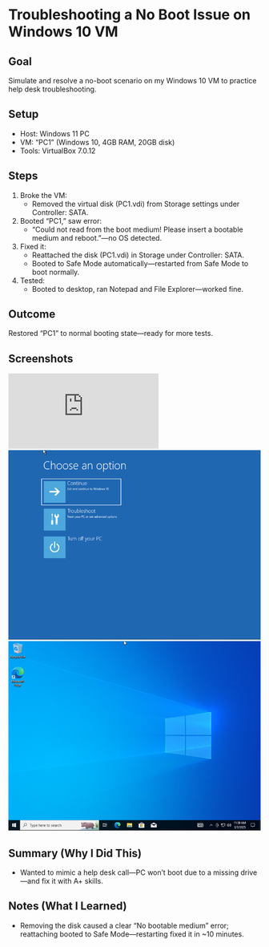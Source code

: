 # Troubleshooting a No Boot Issue on Windows 10 VM

## Goal
Simulate and resolve a no-boot scenario on my Windows 10 VM to practice help desk troubleshooting.

## Setup
- Host: Windows 11 PC
- VM: “PC1” (Windows 10, 4GB RAM, 20GB disk)
- Tools: VirtualBox 7.0.12

## Steps
1. Broke the VM:
   - Removed the virtual disk (PC1.vdi) from Storage settings under Controller: SATA.
2. Booted “PC1,” saw error:
   - “Could not read from the boot medium! Please insert a bootable medium and reboot.”—no OS detected.
3. Fixed it:
   - Reattached the disk (PC1.vdi) in Storage under Controller: SATA.
   - Booted to Safe Mode automatically—restarted from Safe Mode to boot normally.
4. Tested:
   - Booted to desktop, ran Notepad and File Explorer—worked fine.

## Outcome
Restored “PC1” to normal booting state—ready for more tests.

## Screenshots
 ![Error Screen](https://github.com/StandardBrian/IT-Projects/blob/images/no-boot-fix.md)
 ![Fix in Progress](https://github.com/StandardBrian/IT-Projects/blob/images/fix-in-progress.png)
 ![Restored Desktop](https://github.com/StandardBrian/IT-Projects/blob/images/restored-desktop.png)

## Summary (Why I Did This)
- Wanted to mimic a help desk call—PC won’t boot due to a missing drive—and fix it with A+ skills.

## Notes (What I Learned)
- Removing the disk caused a clear “No bootable medium” error; reattaching booted to Safe Mode—restarting fixed it in ~10 minutes.
